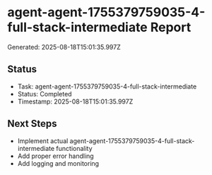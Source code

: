 # agent-agent-1755379759035-4-full-stack-intermediate Report

Generated: 2025-08-18T15:01:35.997Z

## Status
- Task: agent-agent-1755379759035-4-full-stack-intermediate
- Status: Completed
- Timestamp: 2025-08-18T15:01:35.997Z

## Next Steps
- Implement actual agent-agent-1755379759035-4-full-stack-intermediate functionality
- Add proper error handling
- Add logging and monitoring
